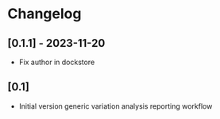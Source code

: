 # Changelog

## [0.1.1] - 2023-11-20

- Fix author in dockstore

## [0.1]

- Initial version generic variation analysis reporting workflow
